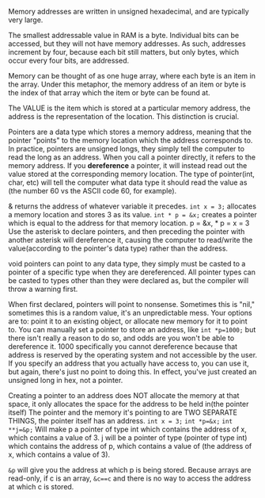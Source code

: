 
Memory addresses are written in unsigned hexadecimal, and are typically very large.

The smallest addressable value in RAM is a byte. Individual bits can be accessed, but they will not have memory addresses.
As such, addresses increment by four, because each bit still matters, but only bytes, which occur every four bits, are addressed.

Memory can be thought of as one huge array, where each byte is an item in the array. Under this metaphor, the memory address of an item or byte is the index of that array which the item or byte can be found at.

The VALUE is the item which is stored at a particular memory address, the address is the representation of the location. This distinction is crucial.

Pointers are a data type which stores a memory address, meaning that the pointer "points" to the memory location which the address corresponds to. In practice, pointers are unsigned longs, they simply tell the computer to read the long as an address.
When you call a pointer directly, it refers to the memory address. If you **dereference** a pointer, it will instead read out the value stored at the corresponding memory location.
The type of pointer(int, char, etc) will tell the computer what data type it should read the value as (the number 60 vs the ASCII code 60, for example).

& returns the address of whatever variable it precedes.
`int x = 3;` allocates a memory location and stores 3 as its value. 
`int * p = &x;` creates a pointer which is equal to the address for that memory location.
p = &x, * p = x = 3
Use the asterisk to declare pointers, and then preceding the pointer with another asterisk will dereference it, causing the computer to read/write the value(according to the pointer's data type) rather than the address.

void pointers can point to any data type, they simply must be casted to a pointer of a specific type when they are dereferenced.
All pointer types can be casted to types other than they were declared as, but the compiler will throw a warning first.

When first declared, pointers will point to nonsense. Sometimes this is "nil," sometimes this is a random value, it's an unpredictable mess. Your options are to: point it to an existing object, or allocate new memory for it to point to. 
You can manually set a pointer to store an address, like `int *p=1000;` but there isn't really a reason to do so, and odds are you won't be able to dereference it. 1000 specifically you cannot dereference because that address is reserved by the operating system and not accessible by the user. If you specify an address that you actually have access to, you can use it, but again, there's just no point to doing this. In effect, you've just created an unsigned long in hex, not a pointer.

Creating a pointer to an address does NOT allocate the memory at that space, it only allocates the space for the address to be held in(the pointer itself)
The pointer and the memory it's pointing to are TWO SEPARATE THINGS, the pointer itself has an address.
`int x = 3;`
`int *p=&x;`
`int **j=&p;`
Will make p a pointer of type int which contains the address of x, which contains a value of 3.
j will be a pointer of type (pointer of type int) which contains the address of p, which contains a value of (the address of x, which contains a value of 3).

`&p` will give you the address at which p is being stored.
Because arrays are read-only, if c is an array, `&c==c` and there is no way to access the address at which c is stored.